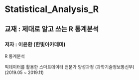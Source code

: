 # Statistical_Analysis_R

## 교재 : 제대로 알고 쓰는 R 통계분석
### 저자 : 이윤환 (한빛아카데미)

R 통계분석 <br>


빅데이터를 활용한 스마트데이터 전문가 양성과정 (과학기술정보통신부) <br> 
(2019.05 ~ 2019.11)
